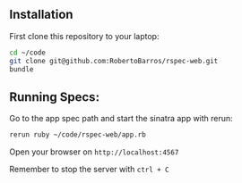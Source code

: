## Installation

First clone this repository to your laptop:

```bash
cd ~/code
git clone git@github.com:RobertoBarros/rspec-web.git
bundle
```

## Running Specs:

Go to the app spec path and start the sinatra app with rerun:

```bash
rerun ruby ~/code/rspec-web/app.rb
```

Open your browser on `http://localhost:4567`

Remember to stop the server with `ctrl + C`
